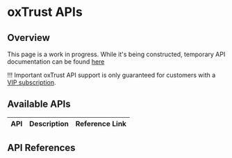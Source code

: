 # oxTrust APIs

## Overview

This page is a work in progress. While it's being constructed, temporary API documentation can be found [here](https://gluu.org/docs/oxtrustapi/)

!!! Important
    oxTrust API support is only guaranteed for customers with a [VIP subscription](https://www.gluu.org/pricing#vip).
    
## Available APIs

| API | Description | Reference Link |
| --- | ----------- | -------------- |

## API References
